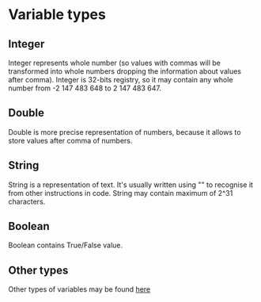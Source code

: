 # Variable types

## Integer
Integer represents whole number (so values with commas will be transformed into whole numbers dropping the information about values after comma). Integer is 32-bits registry, so it may contain any whole number from -2 147 483 648 to 2 147 483 647.

## Double
Double is more precise representation of numbers, because it allows to store values after comma of numbers.

## String
String is a representation of text. It's usually written using "" to recognise it from other instructions in code.
String may contain maximum of 2^31 characters.

## Boolean
Boolean contains True/False value.

## Other types
Other types of variables may be found [here](https://docs.microsoft.com/en-us/dotnet/visual-basic/language-reference/data-types/)
